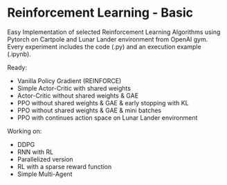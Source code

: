 # Reinforcement Learning - Basic
Easy Implementation of selected Reinforcement Learning Algorithms using Pytorch on Cartpole and Lunar Lander environment from OpenAI gym. Every experiment includes the code (.py) and an execution example (.ipynb).

Ready:
* Vanilla Policy Gradient (REINFORCE)
* Simple Actor-Critic with shared weights
* Actor-Critic without shared weights & GAE
* PPO without shared weights & GAE & early stopping with KL
* PPO without shared weights & GAE & mini batches
* PPO with continues action space on Lunar Lander environment

Working on:
* DDPG
* RNN with RL
* Parallelized version
* RL with a sparse reward function
* Simple Multi-Agent
